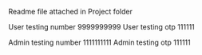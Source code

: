 Readme file attached in Project folder

User testing number 9999999999
User testing otp 111111

Admin testing number 1111111111
Admin testing otp 111111
